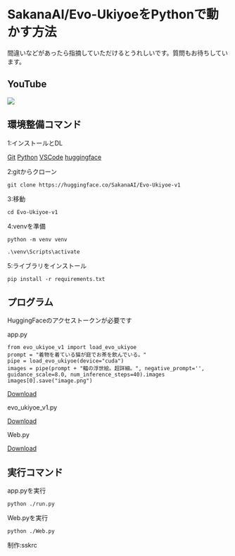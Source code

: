 SakanaAI/Evo-UkiyoeをPythonで動かす方法
================================

間違いなどがあったら指摘していただけるとうれしいです。質問もお待ちしています。

## YouTube
[![](https://img.youtube.com/vi/FIdQXpeo-2Q/0.jpg)](https://www.youtube.com/watch?v=FIdQXpeo-2Q)

環境整備コマンド
--------

1:インストールとDL

[Git](https://gitforwindows.org/) [Python](https://www.python.org/) [VSCode](https://code.visualstudio.com/) [huggingface](https://huggingface.co/SakanaAI/Evo-Ukiyoe-v1)

2:gitからクローン


    git clone https://huggingface.co/SakanaAI/Evo-Ukiyoe-v1

3:移動


    cd Evo-Ukiyoe-v1

4:venvを準備


    python -m venv venv

    .\venv\Scripts\activate

5:ライブラリをインストール


    pip install -r requirements.txt

プログラム
-----
HuggingFaceのアクセストークンが必要です


app.py


    from evo_ukiyoe_v1 import load_evo_ukiyoe
    prompt = "着物を着ている猫が庭でお茶を飲んでいる。"
    pipe = load_evo_ukiyoe(device="cuda")
    images = pipe(prompt + "輻の浮世絵。超詳細。", negative_prompt='', guidance_scale=8.0, num_inference_steps=40).images
    images[0].save("image.png")
    

[Download](./app.py)

evo\_ukiyoe\_v1.py

[Download](./evo_ukiyoe_v1.py)

Web.py

[Download](./Web.py)

実行コマンド
------

app.pyを実行


    python ./run.py

Web.pyを実行


    python ./Web.py




制作:sskrc
